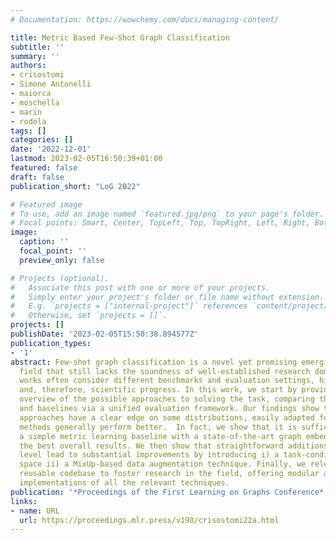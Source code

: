 ```yaml
---
# Documentation: https://wowchemy.com/docs/managing-content/

title: Metric Based Few-Shot Graph Classification
subtitle: ''
summary: ''
authors:
- crisostomi
- Simone Antonelli
- maiorca
- moschella
- marin
- rodola
tags: []
categories: []
date: '2022-12-01'
lastmod: 2023-02-05T16:50:39+01:00
featured: false
draft: false
publication_short: "LoG 2022"

# Featured image
# To use, add an image named `featured.jpg/png` to your page's folder.
# Focal points: Smart, Center, TopLeft, Top, TopRight, Left, Right, BottomLeft, Bottom, BottomRight.
image:
  caption: ''
  focal_point: ''
  preview_only: false

# Projects (optional).
#   Associate this post with one or more of your projects.
#   Simply enter your project's folder or file name without extension.
#   E.g. `projects = ["internal-project"]` references `content/project/deep-learning/index.md`.
#   Otherwise, set `projects = []`.
projects: []
publishDate: '2023-02-05T15:50:38.894577Z'
publication_types:
- '1'
abstract: Few-shot graph classification is a novel yet promising emerging research
  field that still lacks the soundness of well-established research domains. Existing
  works often consider different benchmarks and evaluation settings, hindering comparison
  and, therefore, scientific progress. In this work, we start by providing an extensive
  overview of the possible approaches to solving the task, comparing the current state-of-the-art
  and baselines via a unified evaluation framework. Our findings show that while graph-tailored
  approaches have a clear edge on some distributions, easily adapted few-shot learning
  methods generally perform better.  In fact, we show that it is sufficient to equip
  a simple metric learning baseline with a state-of-the-art graph embedder to obtain
  the best overall results. We then show that straightforward additions at the latent
  level lead to substantial improvements by introducing i) a task-conditioned embedding
  space ii) a MixUp-based data augmentation technique. Finally, we release a highly
  reusable codebase to foster research in the field, offering modular and extensible
  implementations of all the relevant techniques.
publication: '*Proceedings of the First Learning on Graphs Conference*'
links:
- name: URL
  url: https://proceedings.mlr.press/v198/crisostomi22a.html
---
```

